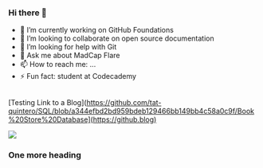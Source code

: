 ### Hi there 👋

- 🔭 I’m currently working on GitHub Foundations
- 👯 I’m looking to collaborate on open source documentation
- 🤔 I’m looking for help with Git
- 💬 Ask me about MadCap Flare
- 📫 How to reach me: ...
- ⚡ Fun fact: student at Codecademy
##  

[Testing Link to a Blog](https://github.com/tat-quintero/SQL/blob/a344efbd2bd959bdeb129466bb149bb4c58a0c9f/Book%20Store%20Database](https://github.blog)
<div>  
 <!--  <a href = "mailto:john89521@gmail.com"><img src="https://img.shields.io/badge/-Gmail-%23333?style=for-the-badge&logo=gmail&logoColor=white" target="_blank"></a> -->
  <a href="https://www.linkedin.com" target="_blank"><img src="https://img.shields.io/badge/-LinkedIn-%230077B5?style=for-the-badge&logo=linkedin&logoColor=white" target="_blank"></a> 
</div>  

### One more heading
